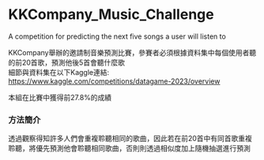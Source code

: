 # KKCompany_Music_Challenge
A competition for predicting the next five songs a user will listen to  

KKCompany舉辦的邀請制音樂預測比賽，參賽者必須根據資料集中每個使用者聽的前20首歌，預測他後5首會聽什麼歌  
細節與資料集在以下Kaggle連結:  
https://www.kaggle.com/competitions/datagame-2023/overview  
  
本組在比賽中獲得前27.8%的成績    
    
### 方法簡介
透過觀察得知許多人們會重複聆聽相同的歌曲，因此若在前20首中有同首歌重複聆聽，將優先預測他會聆聽相同歌曲，否則則透過相似度加上隨機抽選進行預測
